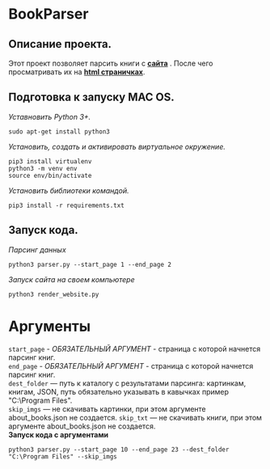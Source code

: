 # BookParser

## Описание проекта.

Этот проект позволяет парсить книги с [**сайта**](https://tululu.org/) . После чего просматривать их на [**html страничках**](https://herypank.github.io/BookParser/pages/index1.html).


## Подготовка к запуску MAC OS.

*Уставновить Python 3+.*

```
sudo apt-get install python3
```

*Установить, создать и активировать виртуальное окружение.*

```
pip3 install virtualenv
python3 -m venv env
source env/bin/activate
```

*Установить библиотеки командой.*

```
pip3 install -r requirements.txt
```

## Запуск кода.

*Парсинг данных*
```
python3 parser.py --start_page 1 --end_page 2
```
    
*Запуск сайта на своем компьютере*   

```
python3 render_website.py
```

# Аргументы

`start_page` - *ОБЯЗАТЕЛЬНЫЙ АРГУМЕНТ* - страница с которой начнется парсинг книг.   
`end_page` - *ОБЯЗАТЕЛЬНЫЙ АРГУМЕНТ* - страница с которой начнется парсинг книг.   
`dest_folder` — путь к каталогу с результатами парсинга: картинкам, книгам, JSON, путь обязательно указывать в кавычках пример "C:\Program Files".  
`skip_imgs` — не скачивать картинки, при этом аргументе about_books.json не создается.
`skip_txt` — не скачивать книги, при этом аргументе about_books.json не создается.  
**Запуск кода с аргументами**

```
python3 parser.py --start_page 10 --end_page 23 --dest_folder "C:\Program Files" --skip_imgs
```
